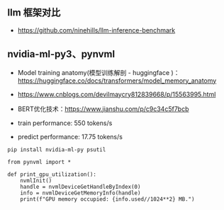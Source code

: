


## llm 框架对比


- https://github.com/ninehills/llm-inference-benchmark



## nvidia-ml-py3、pynvml

- Model training anatomy(模型训练解剖 - huggingface )：https://huggingface.co/docs/transformers/model_memory_anatomy
- https://www.cnblogs.com/devilmaycry812839668/p/15563995.html
- BERT优化技术：https://www.jianshu.com/p/c9c34c5f7bcb



- train performance: 550 tokens/s
- predict performance: 17.75 tokens/s




```
pip install nvidia-ml-py psutil
```



```
from pynvml import *

def print_gpu_utilization():
    nvmlInit()
    handle = nvmlDeviceGetHandleByIndex(0)
    info = nvmlDeviceGetMemoryInfo(handle)
    print(f"GPU memory occupied: {info.used//1024**2} MB.")

```






